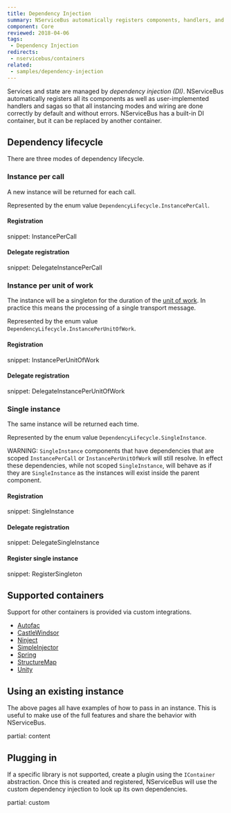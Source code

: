 ```yaml
---
title: Dependency Injection
summary: NServiceBus automatically registers components, handlers, and sagas.
component: Core
reviewed: 2018-04-06
tags:
 - Dependency Injection
redirects:
 - nservicebus/containers
related:
 - samples/dependency-injection
---
```


Services and state are managed by _dependency injection (DI)_. NServiceBus automatically registers all its components as well as user-implemented handlers and sagas so that all instancing modes and wiring are done correctly by default and without errors. NServiceBus has a built-in DI container, but it can be replaced by another container.


## Dependency lifecycle

There are three modes of dependency lifecycle.


### Instance per call

A new instance will be returned for each call.

Represented by the enum value `DependencyLifecycle.InstancePerCall`.


#### Registration

snippet: InstancePerCall


#### Delegate registration

snippet: DelegateInstancePerCall


### Instance per unit of work

The instance will be a singleton for the duration of the [unit of work](/nservicebus/pipeline/unit-of-work.md). In practice this means the processing of a single transport message.

Represented by the enum value `DependencyLifecycle.InstancePerUnitOfWork`.


#### Registration

snippet: InstancePerUnitOfWork


#### Delegate registration

snippet: DelegateInstancePerUnitOfWork


### Single instance

The same instance will be returned each time.

Represented by the enum value `DependencyLifecycle.SingleInstance`.

WARNING: `SingleInstance` components that have dependencies that are scoped `InstancePerCall` or `InstancePerUnitOfWork` will still resolve. In effect these dependencies, while not scoped `SingleInstance`, will behave as if they are `SingleInstance` as the instances will exist inside the parent component.


#### Registration

snippet: SingleInstance


#### Delegate registration

snippet: DelegateSingleInstance


#### Register single instance

snippet: RegisterSingleton


## Supported containers

Support for other containers is provided via custom integrations.

 * [Autofac](autofac.md)
 * [CastleWindsor](castlewindsor.md)
 * [Ninject](ninject.md)
 * [SimpleInjector](simpleinjector.md)
 * [Spring](spring.md)
 * [StructureMap](structuremap.md)
 * [Unity](unity.md)


## Using an existing instance

The above pages all have examples of how to pass in an instance. This is useful to make use of the full features and share the behavior with NServiceBus.


partial: content


## Plugging in

If a specific library is not supported, create a plugin using the `IContainer` abstraction. Once this is created and registered, NServiceBus will use the custom dependency injection to look up its own dependencies.

partial: custom